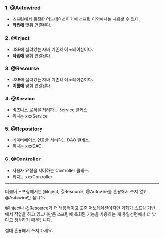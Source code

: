 ### 1. @Autowired
- 스프링에서 등장한 어노테이션이기에 스프링 이외에서는 사용할 수 없다.
- **타입에** 맞춰 연결된다.

### 2. @Inject
- JSR에 실려있는 자바 기존의 어노테이션이다.
- **타입에** 맞춰 연결된다.

### 3. @Resourse
- JSR에 실려있는 자바 기존의 어노테이션이다.
- **이름에** 맞춰 연결된다.

### 4. @Service

   - 비즈니스 로직을 처리하는 Service 클래스.
   - 위치는 xxxService

### 5. @Repository

   - 데이터베이스 연동을 처리하는 DAO 클래스.
   - 위치는 xxxDAO

### 6. @Controller

   - 사용자 요청을 제어하는 Controller 클래스.
   - 위치는 xxxController
--------------------------------------------------------------
더불어 스프링에서는 @Inject, @Resource, @Autowire를 혼용해서 쓰지 않고 @Autowire만 씁니다.

@Inject나 @Resource가 더 범용적이고 표준 어노테이션이지만 저희가 스프링 기반에서 작업을 하고 있느니만큼
스프링에 특화된 기능을 사용하는 게 통일성면에서 더 낫다고 생각하기 때문입니다.

절대 혼용해서 쓰지 마세요.
